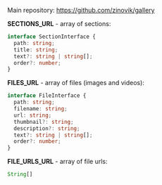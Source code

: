 Main repository: https://github.com/zinovik/gallery

**SECTIONS_URL** - array of sections:

```typescript
interface SectionInterface {
  path: string;
  title: string;
  text?: string | string[];
  order?: number;
}
```

**FILES_URL** - array of files (images and videos):

```typescript
interface FileInterface {
  path: string;
  filename: string;
  url: string;
  thumbnail?: string;
  description?: string;
  text?: string | string[];
  order?: number;
}
```

**FILE_URLS_URL** - array of file urls:

```typescript
String[]
```

